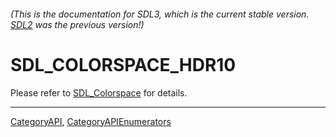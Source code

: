 ###### (This is the documentation for SDL3, which is the current stable version. [SDL2](https://wiki.libsdl.org/SDL2/) was the previous version!)
# SDL_COLORSPACE_HDR10

Please refer to [SDL_Colorspace](SDL_Colorspace) for details.

----
[CategoryAPI](CategoryAPI), [CategoryAPIEnumerators](CategoryAPIEnumerators)

